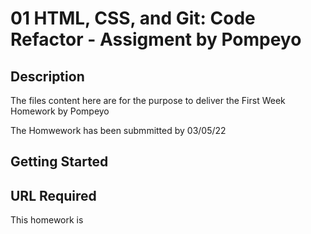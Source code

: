 # 01 HTML, CSS, and Git: Code Refactor - Assigment by Pompeyo

## Description

The files content here are for the purpose to deliver the First Week Homework by Pompeyo

The Homwework has been submmitted by 03/05/22






## Getting Started



## URL Required

This homework is 





